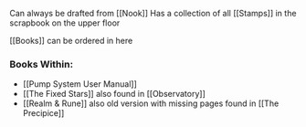 Can always be drafted from [[Nook]]
Has a collection of all [[Stamps]] in the scrapbook on the upper floor

[[Books]] can be ordered in here

### Books Within:
- [[Pump System User Manual]]
- [[The Fixed Stars]] also found in [[Observatory]]
- [[Realm & Rune]] also old version with missing pages found in [[The Precipice]]